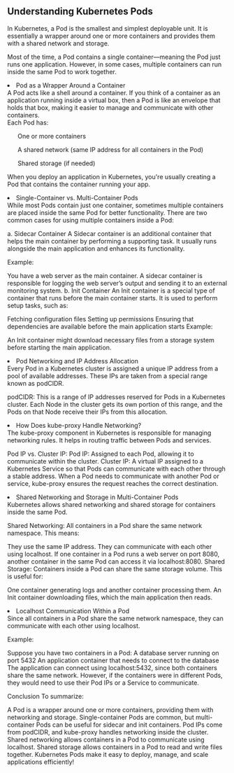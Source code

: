 ## Understanding Kubernetes Pods
<p>In Kubernetes, a Pod is the smallest and simplest deployable unit. It is essentially a wrapper around one or more containers and provides them with a shared network and storage.</p>

<p>Most of the time, a Pod contains a single container—meaning the Pod just runs one application. However, in some cases, multiple containers can run inside the same Pod to work together.</p>

<li>Pod as a Wrapper Around a Container</li>
A Pod acts like a shell around a container. If you think of a container as an application running inside a virtual box, then a Pod is like an envelope that holds that box, making it easier to manage and communicate with other containers.
<br>
Each Pod has:

<ul>One or more containers</ul>
<ul>A shared network (same IP address for all containers in the Pod)</ul>
<ul>Shared storage (if needed)</ul>

When you deploy an application in Kubernetes, you're usually creating a Pod that contains the container running your app.

<li>Single-Container vs. Multi-Container Pods</li>
While most Pods contain just one container, sometimes multiple containers are placed inside the same Pod for better functionality. There are two common cases for using multiple containers inside a Pod:

a. Sidecar Container
A Sidecar container is an additional container that helps the main container by performing a supporting task. It usually runs alongside the main application and enhances its functionality.

Example:

You have a web server as the main container.
A sidecar container is responsible for logging the web server’s output and sending it to an external monitoring system.
b. Init Container
An Init container is a special type of container that runs before the main container starts. It is used to perform setup tasks, such as:

Fetching configuration files
Setting up permissions
Ensuring that dependencies are available before the main application starts
Example:

An Init container might download necessary files from a storage system before starting the main application.
<li>Pod Networking and IP Address Allocation</li>
Every Pod in a Kubernetes cluster is assigned a unique IP address from a pool of available addresses. These IPs are taken from a special range known as podCIDR.

podCIDR: This is a range of IP addresses reserved for Pods in a Kubernetes cluster.
Each Node in the cluster gets its own portion of this range, and the Pods on that Node receive their IPs from this allocation.
<li>How Does kube-proxy Handle Networking?</li>
The kube-proxy component in Kubernetes is responsible for managing networking rules. It helps in routing traffic between Pods and services.

Pod IP vs. Cluster IP:
Pod IP: Assigned to each Pod, allowing it to communicate within the cluster.
Cluster IP: A virtual IP assigned to a Kubernetes Service so that Pods can communicate with each other through a stable address.
When a Pod needs to communicate with another Pod or service, kube-proxy ensures the request reaches the correct destination.

<li>Shared Networking and Storage in Multi-Container Pods</li>
Kubernetes allows shared networking and shared storage for containers inside the same Pod.

Shared Networking: All containers in a Pod share the same network namespace. This means:

They use the same IP address.
They can communicate with each other using localhost.
If one container in a Pod runs a web server on port 8080, another container in the same Pod can access it via localhost:8080.
Shared Storage: Containers inside a Pod can share the same storage volume. This is useful for:

One container generating logs and another container processing them.
An Init container downloading files, which the main application then reads.
<li>Localhost Communication Within a Pod</li>
Since all containers in a Pod share the same network namespace, they can communicate with each other using localhost.

Example:

Suppose you have two containers in a Pod:
A database server running on port 5432
An application container that needs to connect to the database
The application can connect using localhost:5432, since both containers share the same network.
However, if the containers were in different Pods, they would need to use their Pod IPs or a Service to communicate.

Conclusion
To summarize:

A Pod is a wrapper around one or more containers, providing them with networking and storage.
Single-container Pods are common, but multi-container Pods can be useful for sidecar and init containers.
Pod IPs come from podCIDR, and kube-proxy handles networking inside the cluster.
Shared networking allows containers in a Pod to communicate using localhost.
Shared storage allows containers in a Pod to read and write files together.
Kubernetes Pods make it easy to deploy, manage, and scale applications efficiently!

